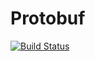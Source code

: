 # Protobuf

[![Build Status](https://travis-ci.org/tanmaykm/Protobuf.jl.png)](https://travis-ci.org/tanmaykm/Protobuf.jl)
